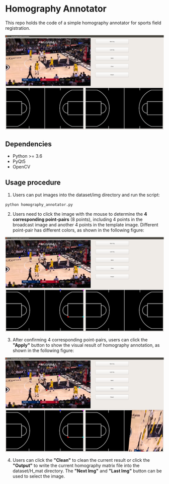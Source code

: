 # Homography Annotator

This repo holds the code of a simple homography annotator for sports field registration.

![Figure0](./pics/figure0.png)

## Dependencies

* Python >= 3.6
* PyQt5
* OpenCV

## Usage procedure

1. Users can put images into the dataset/img directory and run the script:
```
python homography_annotator.py
```

2. Users need to click the image with the mouse to determine the **4 corresponding point-pairs** (8 points), including 4 points in the broadcast image and another 4 points in the template image. Different point-pair has different colors, as shown in the following figure:

![Figure1](./pics/figure1.png)

3. After confirming 4 corresponding point-pairs, users can click the **"Apply"** button to show the visual result of homography annotation, as shown in the following figure:

![Figure2](./pics/figure2.png)

4. Users can click the **"Clean"** to clean the current result or click the **"Output"** to write the current homography matrix file into the dataset/H_mat directory. The **"Next Img"** and **"Last Img"** button can be used to select the image. 
